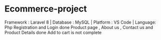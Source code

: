 # Ecommerce-project
Framework : Laravel 8 | Database : MySQL | Platform : VS Code | Language: Php
Registration and Login done
Product page , About us , Contact us and Product Details done
Add to cart is not complete
